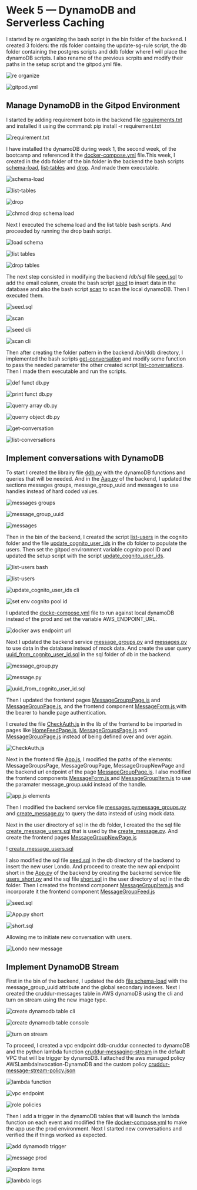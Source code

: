 # Week 5 — DynamoDB and Serverless Caching



I started by re organizing the bash script in the bin folder of the backend. I created 3 folders: the rds folder containg the update-sg-rule script, the db folder containing the postgres scripts and ddb folder where I will place the dynamoDB scripts. I also rename of the previous scrpits and modify their paths in the setup script and the gitpod.yml file. 

![re organize](assets/Week5/Week%205%20-%20v1%20re%20organize%20bin%20script.png)

![gitpod.yml](assets/Week5/Week%205%20-%20v1%20up%20rds%20script%20path%20in%20gitpod.png)

## Manage DynamoDB in the Gitpod Environment

I started by adding requirement boto in the backend file [requirements.txt](https://github.com/vilt23/aws-bootcamp-cruddur-2023/blob/main/backend-flask/requirements.txt) and installed it using the command: pip install -r requirement.txt

![requirement.txt](assets/Week5/Week%205%20-%20v1%20boto3%20backend%20requierement.png)

I have installed the dynamoDB during week 1, the second week, of the bootcamp and referenced it the [docker-compose.yml]() file.This week, I created in the ddb folder of the bin folder in the backend the bash scripts [schema-load](https://github.com/vilt23/aws-bootcamp-cruddur-2023/blob/main/backend-flask/bin/ddb/schema-load), [list-tables](https://github.com/vilt23/aws-bootcamp-cruddur-2023/blob/main/backend-flask/bin/ddb/list-tables) and [drop](https://github.com/vilt23/aws-bootcamp-cruddur-2023/blob/main/backend-flask/bin/ddb/drop). And made them executable. 

![schema-load](assets/Week5/Week%205%20-%20v1%20ddb%20schema%20load.png)

![list-tables](assets/Week5/Week%205%20-%20v1%20ddb%20list%20tables.png)

![drop](assets/Week5/Week%205%20-%20v1%20ddb%20drop%20script.png)

![chmod drop schema load](assets/Week5/Week%205%20-%20v1%20ddb%20schema%20load.png)

Next I executed the schema load and the list table bash scripts. And proceeded by running the drop bash script.

![load schema](assets/Week5/Week%205%20-%20v1%20ddb%20load%20schema.png)

![list tables](assets/Week5/Week%205%20-%20v1%20ddb%20list%20tables%20cli.png)

![drop tables](assets/Week5/Week%205%20-%20v1%20ddb%20drop%20table%20cli.png)

The next step consisted in modifying the backend /db/sql file [seed.sql]() to add the email colunm, create the bash script [seed]() to insert data in the database and also the bash script [scan]() to scan the local dynamoDB. Then I executed them.

![seed.sql](assets/Week5/Week%205%20-%20v1%20db%20update%20postgres%20seed%20run%20setup.png)

![scan](assets/Week5/Week%205%20-%20v1%20ddb%20scan%20bash%20script.png)

![seed cli](assets/Week5/Week%205%20-%20v1%20ddb%20see%20data%20cli.png)

![scan cli](assets/Week5/Week%205%20-%20v1%20ddb%20scan%20data%20cli.png)

Then after creating the folder pattern in the backend /bin/ddb directory, I implemented the bash scripts [get-conversation]() and modify some function to pass the needed parameter the other created script [list-conversations](). Then I made them executable and run the scripts.

![def funct db.py](assets/Week5/Week%205%20-%20v1%20db%20lib%20dbPy%20def%20function.png)

![print funct db.py](assets/Week5/Week%205%20-%20v1%20db%20lib%20dbPy%20update%20print%20function.png)

![querry array db.py](assets/Week5/Week%205%20-%20v1%20db%20lib%20dbPy%20update%20querry%20array%20func.png)

![querry object db.py](assets/Week5/Week%205%20-%20v1%20db%20lib%20dbPy%20update%20querry%20object.png)

![get-conversation](assets/Week5/Week%205%20-%20v1%20ddb%20pattern%20get%20conv%20cli.png)

![list-conversations](assets/Week5/Week%205%20-%20v1%20ddb%20pattern%20list%20conv%20cli.png)


## Implement conversations with DynamoDB

To start I created the librairy file [ddb.py](https://github.com/vilt23/aws-bootcamp-cruddur-2023/blob/main/backend-flask/lib/ddb.py) with the dynamoDB functions and queries that will be needed. And in  the [Aap.py](https://github.com/vilt23/aws-bootcamp-cruddur-2023/blob/main/backend-flask/app.py) of the backend, I updated the sections messages groups, message_group_uuid and messages to use handles instead of hard coded values.

![messages groups](assets/Week5/Week%205%20-%20v2%20appPY%20api%20message%20groups.png)

![message_group_uuid](assets/Week5/Week%205%20-%20v2%20backend%20appPY%20api%20messages.png)

![messages](assets/Week5/Week%205%20-%20v2%20backend%20appPY%20create%20message%20def.png)

Then in the bin of the backend, I created the script [list-users](https://github.com/vilt23/aws-bootcamp-cruddur-2023/blob/main/backend-flask/bin/cognito/list-users) in the cognito folder and the file [update_cognito_user_ids](https://github.com/vilt23/aws-bootcamp-cruddur-2023/blob/main/backend-flask/bin/db/update_cognito_user_ids) in the db folder to populate the users. Then set the gitpod environment variable cognito pool ID and updated the setup script with the script [update_cognito_user_ids](https://github.com/vilt23/aws-bootcamp-cruddur-2023/blob/main/backend-flask/bin/db/update_cognito_user_ids).

![list-users bash](assets/Week5/Week%205%20-%20v2%20create%20bin%20cognito%20list%20user.png)

![list-users](assets/Week5/Week%205%20-%20v2%20cognito%20list%20user%20cli.png)

![update_cognito_user_ids cli](assets/Week5/Week%205%20-%20v2%20set%20env%20var%20cognito%20user%20pool.png)

![set env cognito pool id](assets/Week5/Week%205%20-%20v2%20set%20env%20var%20cognito%20user%20pool.png)



I updated the [docke-compose.yml](https://github.com/vilt23/aws-bootcamp-cruddur-2023/blob/main/docker-compose.yml) file to run against local dynamoDB instead of the prod and set the variable AWS_ENDPOINT_URL.

![docker aws endpoint url](assets/Week5/Week%205%20-%20%20v2%20define%20endpoint%20url%20docker%20compose.png)


Next I updated the backend service [message_groups.py](https://github.com/vilt23/aws-bootcamp-cruddur-2023/blob/main/backend-flask/services/message_groups.py) and [messages.py](https://github.com/vilt23/aws-bootcamp-cruddur-2023/blob/main/backend-flask/services/messages.py) to use data in the database instead of mock data. And create the user query [uuid_from_cognito_user_id.sql](https://github.com/vilt23/aws-bootcamp-cruddur-2023/blob/main/backend-flask/db/sql/users/uuid_from_cognito_user_id.sql) in the sql folder of db in the backend.

![message_group.py](assets/Week5/Week%205%20-%20v2%20backend%20service%20messageGroupsPY.png)

![message.py](assets/Week5/Week%205%20-%20v2%20backend%20services%20messagesPY.png)

![uuid_from_cognito_user_id.sql](assets/Week5/Week%205%20-%20v2%20db%20sql%20users%20uuid%20from%20cognito%20user%20ids.png)


Then I updated the frontend pages [MessageGroupsPage.js](https://github.com/vilt23/aws-bootcamp-cruddur-2023/blob/main/frontend-react-js/src/pages/MessageGroupsPage.js) and [MessageGroupPage.js](https://github.com/vilt23/aws-bootcamp-cruddur-2023/blob/main/frontend-react-js/src/pages/MessageGroupPage.js), and the frontend component [MessageForm.js ](https://github.com/vilt23/aws-bootcamp-cruddur-2023/blob/main/frontend-react-js/src/components/MessageForm.js) with the bearer to handle page authentication.

I created the file [CheckAuth.js](https://github.com/vilt23/aws-bootcamp-cruddur-2023/blob/main/frontend-react-js/src/lib/CheckAuth.js) in the lib of the frontend to be imported in pages like [HomeFeedPage.js](https://github.com/vilt23/aws-bootcamp-cruddur-2023/blob/main/frontend-react-js/src/pages/HomeFeedPage.js), [MessageGroupsPage.js](https://github.com/vilt23/aws-bootcamp-cruddur-2023/blob/main/frontend-react-js/src/pages/MessageGroupsPage.js) and [MessageGroupPage.js](https://github.com/vilt23/aws-bootcamp-cruddur-2023/blob/main/frontend-react-js/src/pages/MessageGroupPage.js) instead of being defined over and over again. 

![CheckAuth.js](assets/Week5/Week%205%20-%20v3%20frontend%20lib%20checkauthJS.png)

Next in the frontend file [App.js](https://github.com/vilt23/aws-bootcamp-cruddur-2023/blob/main/frontend-react-js/src/App.js), I modified the paths of the elements: MessageGroupsPage, MessageGroupPage, MessageGroupNewPage and the backend url endpoint of the page [MessageGroupPage.js](https://github.com/vilt23/aws-bootcamp-cruddur-2023/blob/main/frontend-react-js/src/pages/MessageGroupPage.js). I also modified the frontend components  [MessageForm.js ](https://github.com/vilt23/aws-bootcamp-cruddur-2023/blob/main/frontend-react-js/src/components/MessageForm.js) and [MessageGroupItem.js](https://github.com/vilt23/aws-bootcamp-cruddur-2023/blob/main/frontend-react-js/src/components/MessageGroupItem.js) to use the paramater message_group.uuid instead of the handle.

![app.js elements](assets/Week5/Week%205%20-%20v3%20frontend%20appJs.png)

Then I modified the backend service file [messages.py](https://github.com/vilt23/aws-bootcamp-cruddur-2023/blob/main/backend-flask/services/messages.py)[message_groups.py](https://github.com/vilt23/aws-bootcamp-cruddur-2023/blob/main/backend-flask/services/message_groups.py) and [create_message.py](https://github.com/vilt23/aws-bootcamp-cruddur-2023/blob/main/backend-flask/services/create_message.py) to query the data instead of using mock data.

Next in the user directory of sql in the db folder, I created the the sql file [create_message_users.sql](https://github.com/vilt23/aws-bootcamp-cruddur-2023/blob/main/backend-flask/db/sql/users/create_message_users.sql) that is used by the [create_message.py](https://github.com/vilt23/aws-bootcamp-cruddur-2023/blob/main/backend-flask/services/create_message.py). And create the frontend pages [MessageGroupNewPage.js](https://github.com/vilt23/aws-bootcamp-cruddur-2023/blob/main/frontend-react-js/src/pages/MessageGroupNewPage.js) 

! [create_message_users.sql](assets/Week5/Week%205%20-%20v2%20backend%20db%20sql%20user%20create%20message%20users.png)

I also modified the sql file [seed.sql]() in the db directory of the backend to insert the new user Londo. And proceed to create the new api endpoint short in the [App.py](https://github.com/vilt23/aws-bootcamp-cruddur-2023/blob/main/backend-flask/app.py) of the backend by creating the backernd service file [users_short.py](https://github.com/vilt23/aws-bootcamp-cruddur-2023/blob/main/backend-flask/services/users_short.py) and the sql file [short.sql](https://github.com/vilt23/aws-bootcamp-cruddur-2023/blob/main/backend-flask/db/sql/users/short.sql)  in the user directory of sql in the db folder. Then I created the frontend component [MessageGroupItem.js](https://github.com/vilt23/aws-bootcamp-cruddur-2023/blob/main/frontend-react-js/src/components/MessageGroupItem.js) and incorporate it the frontend component [MessageGroupFeed.js](https://github.com/vilt23/aws-bootcamp-cruddur-2023/blob/main/frontend-react-js/src/components/MessageGroupFeed.js)

![seed.sql](assets/Week5/Week%205%20-%20v2%20add%20personal%20user%20in%20db%20seedsql.png)

![App.py short](assets/Week5/Week%205%20-%20v3%20backend%20appPy%20short.png)

![short.sql](assets/Week5/Week%205%20-%20v2%20backend%20db%20sql%20user%20shortsql.png)

Allowing me to initiate new conversation with users.

![Londo new message](assets/Week5/Week%205%20-%20v3%20londo%20new%20message.png)


## Implement DynamoDB Stream

First in the bin of the backend, I updated the ddb [file schema-load]() with the message_group_uuid attribute and the global secondary indexes. Next I created the cruddur-messages table in AWS dynamoDB using the cli and turn on stream using the new image type. 

![create dynamodb table cli](assets/Week5/Week%205%20-%20v4%20dynamoDB%20table%20bash.png)

![create dynamodb table console](assets/Week5/Week%205%20-%20v4%20dynamoDB%20table%20console.png)

![turn on stream](assets/Week5/Week%205%20-%20v4%20dynamoDB%20table%20turnon%20stream.png)



To proceed, I created a vpc endpoint ddb-cruddur connected to dynamoDB and the python lambda function [cruddur-messaging-stream](https://github.com/vilt23/aws-bootcamp-cruddur-2023/blob/main/aws/lambdas/cruddur-messaging-stream.py) in the default VPC that will be trigger by dynamoDB. I attached the aws managed policy AWSLambdaInvocation-DynamoDB and the custom policy [cruddur-message-stream-policy.json](https://github.com/vilt23/aws-bootcamp-cruddur-2023/blob/main/aws/policies/cruddur-message-stream-policy.json) 

![lambda function](assets/Week5/Week%205%20-%20v4%20create%20cruddur%20messaging%20stream%20lambda.png)

![vpc endpoint](assets/Week5/Week%205%20-%20v4%20create%20vpc%20endpoint%20aws%20conole.png)

![role policies](assets/Week5/Week%205%20-%20v4%20attach%20policy%20to%20lambda%20role.png)

Then I add a trigger in the dynamoDB tables that will launch the lambda function on each event and modified the file [docker-compose.yml]() to make the app use the prod environment. Next I started new conversations and verified the if things worked as expected.

![add dynamodb trigger](/assets/Week5/Week%205%20-%20v4%20creat%20dynamodb%20trigger.png)

![message prod](assets/Week5/Week%205%20-%20v4%20test%20messaging%20prod%20dynamodb.png)

![explore items](assets/Week5/Week%205%20-%20v4%20dynamodb%20explore%20items.png)

![lambda logs](assets/Week5/Week%205%20-%20v4%20lambda%20logs.png)





